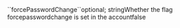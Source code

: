 <tr><td>``forcePasswordChange``</td><td>optional; string</td><td>Whether the flag forcepasswordchange is set in the account</td><td>false</td><td></td></tr>

